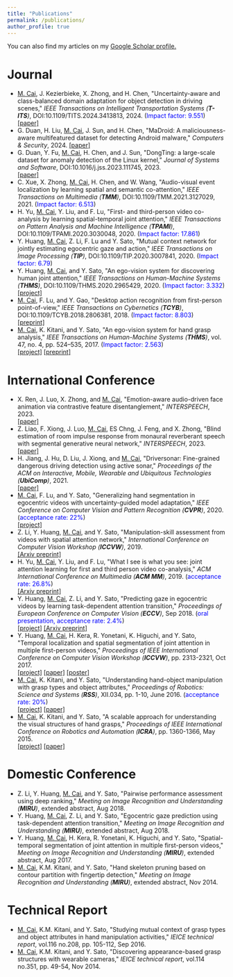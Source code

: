 ```yaml
---
title: "Publications"
permalink: /publications/
author_profile: true
---
```


You can also find my articles on my <u><a href="https://scholar.google.com/citations?user=lmUOLU8AAAAJ&hl=ja" target="_blank">
Google Scholar profile</a>.</u>

Journal
======
* <u>M. Cai</u>, J. Kezierbieke, X. Zhong, and H. Chen, &quot;Uncertainty-aware and class-balanced domain adaptation for object detection in driving scenes,&quot; <i>IEEE Transactions on Intelligent Transportation Systems (**T-ITS**)</i>, DOI:10.1109/TITS.2024.3413813, 2024. (<font color="blue">Impact factor: 9.551</font>)
[[paper]](https://ieeexplore.ieee.org/document/10570076)
* G. Duan, H. Liu, <u>M. Cai</u>, J. Sun, and H. Chen, &quot;MaDroid: A maliciousness-aware multifeatured dataset for detecting Android malware,&quot; <i>Computers & Security</i>, 2024.
[[paper]](https://www.sciencedirect.com/science/article/abs/pii/S0167404824002748)
* G. Duan, Y. Fu, <u>M. Cai</u>, H. Chen, and J. Sun, &quot;DongTing: a large-scale dataset for anomaly detection of the Linux kernel,&quot; <i>Journal of Systems and Software</i>, DOI:10.1016/j.jss.2023.111745, 2023.  
[[paper]](https://www.sciencedirect.com/science/article/abs/pii/S0164121223001401)
* C. Xue, X. Zhong, <u>M. Cai</u>, H. Chen, and W. Wang, &quot;Audio-visual event localization by learning spatial and semantic co-attention,&quot; <i>IEEE Transactions on Multimedia (**TMM**)</i>, DOI:10.1109/TMM.2021.3127029, 2021. (<font color="blue">Impact factor: 6.513</font>)
* H. Yu, <u>M. Cai</u>, Y. Liu, and F. Lu, &quot;First- and third-person video co-analysis by learning spatial-temporal joint attention,&quot; <i>IEEE Transactions on Pattern Analysis and Machine Intelligence (**TPAMI**)</i>, DOI:10.1109/TPAMI.2020.3030048, 2020. (<font color="blue">Impact factor: 17.861</font>)
* Y. Huang, <u>M. Cai</u>, Z. Li, F. Lu and Y. Sato, &quot;Mutual context network for jointly estimating egocentric gaze and action,&quot; <i>IEEE Transactions
on Image Processing (**TIP**)</i>, DOI:10.1109/TIP.2020.3007841, 2020. (<font color="blue">Impact factor: 6.79</font>)
* Y. Huang, <u>M. Cai</u>, and Y. Sato, &quot;An ego-vision system for discovering human joint attention,&quot; <i>IEEE Transactions
on Human-Machine Systems (**THMS**)</i>, DOI:10.1109/THMS.2020.2965429, 2020. (<font color="blue">Impact factor: 3.332</font>)  
[[project]](https://cai-mj.github.io/project/joint_attention_discovery)
* <u>M. Cai</u>, F. Lu, and Y. Gao, &quot;Desktop action recognition from first-person point-of-view,&quot; <i>IEEE Transactions on Cybernetics (**TCYB**)</i>, DOI:10.1109/TCYB.2018.2806381, 2018. (<font color="blue">Impact factor: 8.803</font>)   
[[preprint]](/files/CLG_TCYB2018.pdf)
* <u>M. Cai</u>, K. Kitani, and Y. Sato, &quot;An ego-vision system for hand grasp analysis,&quot; <i>IEEE Transactions
on Human-Machine Systems (**THMS**)</i>, vol. 47, no. 4, pp. 524–535, 2017. (<font color="blue">Impact factor: 2.563</font>)  
[[project]](https://cai-mj.github.io/project/visual_grasp_analysis)
[[preprint]](/files/CKS_THMS2017.pdf)

International Conference
======
* X. Ren, J. Luo, X. Zhong, and <u>M. Cai</u>, &quot;Emotion-aware audio-driven face animation via contrastive feature disentanglement,&quot; <i>INTERSPEECH</i>, 2023.  
[[paper]](https://www.isca-archive.org/interspeech_2023/ren23_interspeech.pdf)
* Z. Liao, F. Xiong, J. Luo, <u>M. Cai</u>, ES Chng, J. Feng, and X. Zhong, &quot;Blind estimation of room impulse response from monaural reverberant speech with segmental generative neural network,&quot; <i>INTERSPEECH</i>, 2023.
[[paper]](https://www.isca-archive.org/interspeech_2023/liao23_interspeech.pdf)
* H. Jiang, J. Hu, D. Liu, J. Xiong, and <u>M. Cai</u>, &quot;Driversonar: Fine-grained dangerous driving detection using active sonar,&quot; <i>Proceedings of the ACM on Interactive, Mobile, Wearable and Ubiquitous Technologies (**UbiComp**)</i>, 2021.  
[[paper]](https://drive.google.com/file/d/1PofWgWgkGTikuS3xVgauufmHBrHvMKav/view)
* <u>M. Cai</u>, F. Lu, and Y. Sato, &quot;Generalizing hand segmentation in egocentric videos with uncertainty-guided model adaptation,&quot; <i>IEEE Conference on Computer Vision and Pattern Recognition (**CVPR**)</i>, 2020. (<font color="blue">acceptance rate: 22%</font>)  
[[project]](https://cai-mj.github.io/project/egocentric_hand_segmentation)
* Z. Li, Y. Huang, <u>M. Cai</u>, and Y. Sato, &quot;Manipulation-skill assessment from videos with spatial attention network,&quot; <i>International Conference on Computer Vision Workshop (**ICCVW**)</i>, 2019.  
[[Arxiv preprint]](https://arxiv.org/abs/1901.02579)
* H. Yu, <u>M. Cai</u>, Y. Liu, and F. Lu, &quot;What I see is what you see: joint attention learning for first and third person video co-analysis,&quot; <i>ACM International Conference on Multimedia (**ACM MM**)</i>, 2019. (<font color="blue">acceptance rate: 26.8%</font>)  
[[Arxiv preprint]](https://arxiv.org/abs/1904.07424)
* Y. Huang, <u>M. Cai</u>, Z. Li, and Y. Sato, &quot;Predicting gaze in egocentric videos by learning task-dependent attention transition,&quot; <i>Proceedings of European Conference on Computer Vision (**ECCV**)</i>, Sep 2018. (<font color="blue">oral presentation, acceptance rate: 2.4%</font>)  
[[project]](https://cai-mj.github.io/project/egocentric_gaze_prediction)
[[Arxiv preprint]](/files/HCLS_eccv_arxiv2018.pdf)
* Y. Huang, <u>M. Cai</u>, H. Kera, R. Yonetani, K. Higuchi, and Y. Sato, &quot;Temporal localization and spatial segmentation of joint attention in multiple first-person videos,&quot; <i>Proceedings of IEEE International Conference on Computer Vision Workshop (**ICCVW**)</i>, pp. 2313-2321, Oct 2017.  
[[project]](https://cai-mj.github.io/project/joint_attention_discovery)
[[paper]](/files/HC_ICCVW2017.pdf)
[[poster]](/files/HC_ICCVW2017_poster.pdf)
* <u>M. Cai</u>, K. Kitani, and Y. Sato, &quot;Understanding hand-object manipulation with grasp types and object attributes,&quot; <i>Proceedings of Robotics: Science and Systems (**RSS**)</i>, XII.034, pp. 1-10, June 2016. (<font color="blue">acceptance rate: 20%</font>)  
[[project]](https://cai-mj.github.io/project/hand_manipulation_understanding)
[[paper]](/files/CKS_RSS2016.pdf)
* <u>M. Cai</u>, K. Kitani, and Y. Sato, &quot;A scalable approach for understanding the visual structures of hand grasps,&quot; <i>Proceedings of IEEE International Conference on Robotics and Automation (**ICRA**)</i>, pp. 1360-1366, May 2015.  
[[project]](https://cai-mj.github.io/project/visual_grasp_analysis)
[[paper]](/files/CKS_ICRA2015.pdf)

Domestic Conference
======
* Z. Li, Y. Huang, <u>M. Cai</u>, and Y. Sato, &quot;Pairwise performance assessment using deep ranking,&quot; <i>Meeting on Image Recognition and Understanding (**MIRU**)</i>, extended abstract, Aug 2018.
* Y. Huang, <u>M. Cai</u>, Z. Li, and Y. Sato, &quot;Egocentric gaze prediction using task-dependent attention transition,&quot; <i>Meeting on Image Recognition and Understanding (**MIRU**)</i>, extended abstract, Aug 2018.
* Y. Huang, <u>M. Cai</u>, H. Kera, R. Yonetani, K. Higuchi, and Y. Sato, &quot;Spatial-temporal segmentation of joint attention in multiple first-person videos,&quot; <i>Meeting on Image Recognition and Understanding (**MIRU**)</i>, extended abstract, Aug 2017.
* <u>M. Cai</u>, K.M. Kitani, and Y. Sato, &quot;Hand skeleton pruning based on contour partition with fingertip
detection,&quot; <i>Meeting on Image Recognition and Understanding (**MIRU**)</i>, extended abstract, Nov 2014.

Technical Report
======
* <u>M. Cai</u>, K.M. Kitani, and Y. Sato, &quot;Studying mutual context of grasp types and object attributes in hand manipulation activities,&quot; <i>IEICE technical report</i>, vol.116 no.208, pp. 105-112, Sep 2016.
* <u>M. Cai</u>, K.M. Kitani, and Y. Sato, &quot;Discovering appearance-based grasp structures with wearable cameras,&quot; <i>IEICE technical report</i>, vol.114 no.351, pp. 49-54, Nov 2014.
